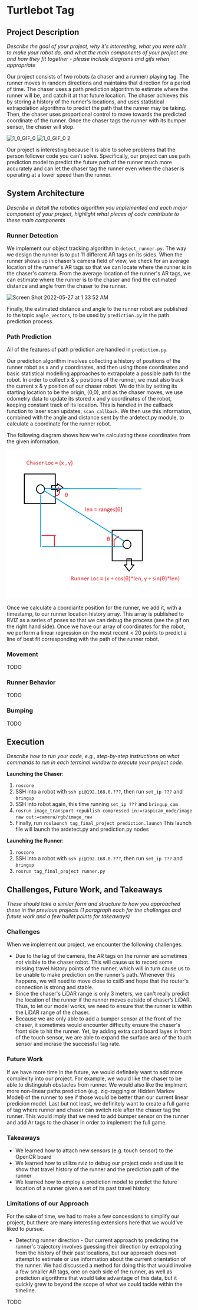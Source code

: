 # Turtlebot Tag


## Project Description

_Describe the goal of your project, why it's interesting, what you were able to make your robot do, and what the main components of your project are and how they fit together - please include diagrams and gifs when appropriate_

Our project consists of two robots (a chaser and a runner) playing tag. The runner moves in random directions and maintains that direction for a period of time. The chaser uses a path prediction algorithm to estimate where the runner will be, and catch it at that future location. The chaser achieves this by storing a history of the runner's locations, and uses statistical extrapolation algorithms to predict the path that the runner may be taking. Then, the chaser uses proportional control to move towards the predicted coordinate of the runner. Once the chaser tags the runner with its bumper sensor, the chaser will stop.

![1_0_GIF_0](https://user-images.githubusercontent.com/66953378/170405315-794b7e3c-18ed-4998-9fe2-27fd32794203.GIF)
![1_0_GIF_0 2](https://user-images.githubusercontent.com/66953378/170405335-2f934a4d-2aec-46a8-bf0b-03f7f20dbee7.GIF)

Our project is interesting because it is able to solve problems that the person follower code you can't solve. Specifically, our project can use path prediction model to predict the future path of the runner much more accurately and can let the chaser tag the runner even when the chaser is operating at a lower speed than the runner.


## System Architecture

_Describe in detail the robotics algorithm you implemented and each major component of your project, highlight what pieces of code contribute to these main components_

### Runner Detection

We implement our object tracking algorithm in `detect_runner.py`. The way we design the runner is to put 11 different AR tags on its sides. When the runner shows up in chaser's camera field of view, we check for an average location of the runner's AR tags so that we can locate where the runner is in the chaser's camera. From the average location of the runner's AR tags, we can estimate where the runner is to the chaser and find the estimated distance and angle from the chaser to the runner.

<img width="341" alt="Screen Shot 2022-05-27 at 1 33 52 AM" src="https://user-images.githubusercontent.com/66953378/170644235-cb4b5a60-9745-48ba-8b27-9303b018cc1e.png">

Finally, the estimated distance and angle to the runner robot are published to the topic `angle_vectors`, to be used by `prediction.py` in the path prediction process.

### Path Prediction

All of the features of path prediction are handled in `prediction.py`.

Our prediction algorithm involves collecting a history of positions of the runner robot as x and y coordinates, and then using those coordinates and basic statistical modelling approaches to extrapolate a possible path for the robot. In order to collect x & y positions of the runner, we must also track the current x & y position of our chaser robot. We do this by setting its starting location to be the origin, (0,0), and as the chaser moves, we use odometry data to update its stored x and y coordinates of the robot, keeping constant track of its location. This is handled in the callback function to laser scan updates, `scan_callback`. We then use this information, combined with the angle and distance sent by the ardetect.py module, to calculate a coordinate for the runner robot. 

The following diagram shows how we're calculating these coordinates from the given information. 

![xy.png](images/xy.png)

Once we calculate a coordiante position for the runner, we add it, with a timestamp, to our runner location history array. This array is published to RVIZ as a series of poses so that we can debug the process (see the gif on the right hand side). Once we have our array of coordinates for the robot, we perform a linear regression on the most recent < 20 points to predict a line of best fit corresponding with the path of the runner robot.

### Movement

TODO

### Runner Behavior

TODO

### Bumping

TODO

## Execution

_Describe how to run your code, e.g., step-by-step instructions on what commands to run in each terminal window to execute your project code._

**Launching the Chaser**:

1. `roscore`
2. SSH into a robot with `ssh pi@192.168.0.???`, then run `set_ip ???` and `bringup`
3. SSH into robot again, this time running `set_ip ???` and `bringup_cam`
4. `rosrun image_transport republish compressed in:=raspicam_node/image raw out:=camera/rgb/image_raw`
5. Finally, run `roslaunch tag_final_project prediction.launch` This launch file will launch the ardetect.py and prediction.py nodes

**Launching the Runner**:
1. `roscore`
2. SSH into a robot with `ssh pi@192.168.0.???`, then run `set_ip ???` and `bringup`
3. `rosrun tag_final_project runner.py`

## Challenges, Future Work, and Takeaways

_These should take a similar form and structure to how you approached these in the previous projects (1 paragraph each for the challenges and future work and a few bullet points for takeaways)_

### Challenges
When we implement our project, we encounter the following challenges: 
- Due to the lag of the camera, the AR tags on the runner are sometimes not visible to the chaser robot. This will cause us to record some missing travel history points of the runner, which will in turn cause us to be unable to make prediction on the runner's path. Whenever this happens, we will need to move close to csil5 and hope that the router's connection is strong and stable.
- Since the chaser's LiDAR range is only 3 meters, we can't really predict the location of the runner if the runner moves outside of chaser’s LiDAR. Thus, to let our model works, we need to ensure that the runner is within the LiDAR range of the chaser.
- Because we are only able to add a bumper sensor at the front of the chaser, it sometimes would encounter difficulty ensure the chaser's front side to hit the runner. Yet, by adding extra card board layes in front of the touch sensor, we are able to expand the surface area of the touch sensor and incrase the successful tag rate. 

### Future Work
If we have more time in the future, we would definitely want to add more complexity into our project. For example, we would like the chaser to be able to distinguish obstacles from runner. We would also like the implment more non-linear paths prediction (e.g. zig-zagging or Hidden Markov Model) of the runner to see if those would be better than our current linear predicion model. Last but not least, we definitely want to create a full game of tag where runner and chaser can switch role after the chaser tag the runner. This would imply that we need to add bumper sensor on the runner and add Ar tags to the chaser in order to implement the full game.

### Takeaways
- We learned how to attach new sensors (e.g. touch sensor) to the OpenCR board
- We learned how to utilize rviz to debug our project code and use it to show that travel history of the runner and the prediction path of the runner
- We learned how to employ a prediction model to predict the future location of a runner given a set of its past travel history

### Limitations of our Approach
For the sake of time, we had to make a few concessions to simplify our project, but there are many interesting extensions here that we would've liked to pursue.

- Detecting runner direction - Our current approach to predicting the runner's trajectory involves guessing their direction by extrapolating from the history of their past locations, but our approach does not attempt to estimate or use information about the current orientation of the runner. We had discussed a method for doing this that would involve a few smaller AR tags, one on each side of the runner, as well as prediction algorithms that would take advantage of this data, but it quickly grew to beyond the scope of what we could tackle within the timeline.

TODO
